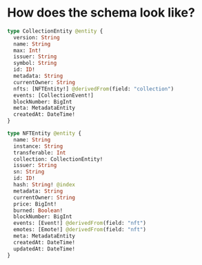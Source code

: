 # How does the schema look like?

<div grid="~ cols-2 gap-2" m="t-2">
<div>

```graphql
type CollectionEntity @entity {
  version: String
  name: String
  max: Int!
  issuer: String
  symbol: String
  id: ID!
  metadata: String
  currentOwner: String
  nfts: [NFTEntity!] @derivedFrom(field: "collection")
  events: [CollectionEvent!]
  blockNumber: BigInt
  meta: MetadataEntity
  createdAt: DateTime!
}
```

</div>

<div>

```graphql
type NFTEntity @entity {
  name: String
  instance: String
  transferable: Int
  collection: CollectionEntity!
  issuer: String
  sn: String
  id: ID!
  hash: String! @index
  metadata: String
  currentOwner: String
  price: BigInt!
  burned: Boolean!
  blockNumber: BigInt
  events: [Event!] @derivedFrom(field: "nft")
  emotes: [Emote!] @derivedFrom(field: "nft")
  meta: MetadataEntity
  createdAt: DateTime!
  updatedAt: DateTime!
}
```

</div>
</div>